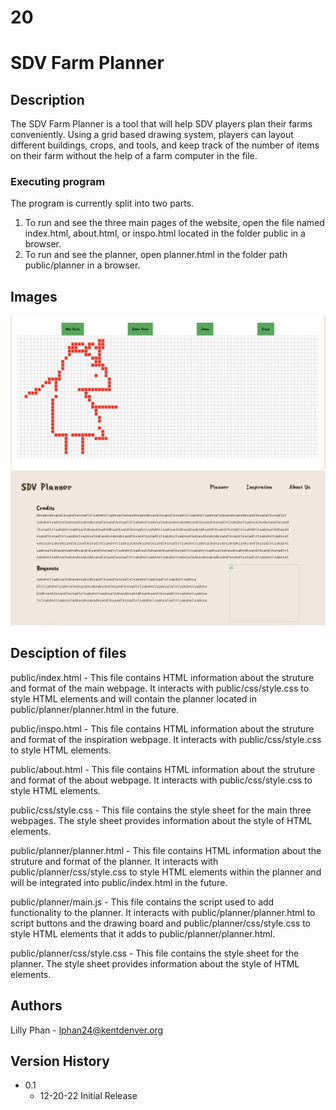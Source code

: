 # 20
# SDV Farm Planner

## Description

The SDV Farm Planner is a tool that will help SDV players plan their farms conveniently. Using a grid based drawing system, players can layout different buildings, crops, and tools, and keep track of the number of items on their farm without the help of a farm computer in the file.

### Executing program

The program is currently split into two parts.
1. To run and see the three main pages of the website, open the file named index.html, about.html, or inspo.html located in the folder public in a browser.
2. To run and see the planner, open planner.html in the folder path public/planner in a browser.

## Images
![](https://github.com/lillyphan/20/blob/main/planner.png?raw=true)
![](https://github.com/lillyphan/20/blob/main/web.png?raw=true)

## Desciption of files

public/index.html - This file contains HTML information about the struture and format of the main webpage. It interacts with public/css/style.css to style HTML elements and will contain the planner located in public/planner/planner.html in the future.

public/inspo.html - This file contains HTML information about the struture and format of the inspiration webpage. It interacts with public/css/style.css to style HTML elements.

public/about.html - This file contains HTML information about the struture and format of the about webpage. It interacts with public/css/style.css to style HTML elements.

public/css/style.css - This file contains the style sheet for the main three webpages. The style sheet provides information about the style of HTML elements.

public/planner/planner.html - This file contains HTML information about the struture and format of the planner. It interacts with 
public/planner/css/style.css to style HTML elements within the planner and will be integrated into public/index.html in the future.

public/planner/main.js - This file contains the script used to add functionality to the planner. It interacts with public/planner/planner.html to script buttons and the drawing board and public/planner/css/style.css to style HTML elements that it adds to public/planner/planner.html.

public/planner/css/style.css - This file contains the style sheet for the planner. The style sheet provides information about the style of HTML elements.


## Authors

Lilly Phan - lphan24@kentdenver.org

## Version History

* 0.1
    * 12-20-22 Initial Release
